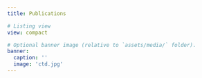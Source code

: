 ```yaml
---
title: Publications

# Listing view
view: compact

# Optional banner image (relative to `assets/media/` folder).
banner:
  caption: ''
  image: 'ctd.jpg'
---
```

